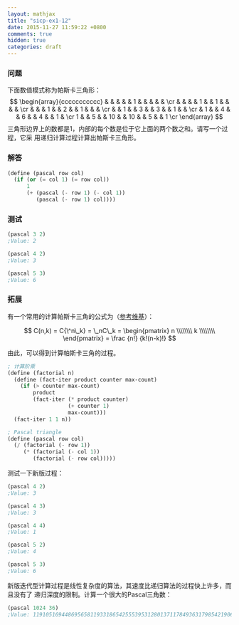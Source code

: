 ```yaml
---
layout: mathjax
title: "sicp-ex1-12"
date: 2015-11-27 11:59:22 +0800
comments: true
hidden: true
categories: draft
---
```


### 问题

下面数值模式称为帕斯卡三角形：
$$
\begin{array}{ccccccccccc}
  &    &    &    &    &  1 &    &    &    &    &   \cr
  &    &    &    &  1 &    &  1 &    &    &    &   \cr
  &    &    &  1 &    &  2 &    &  1 &    &    &   \cr
  &    &  1 &    &  3 &    &  3 &    &  1 &    &   \cr
  &  1 &    &  4 &    &  6 &    &  4 &    &  1 &   \cr
1 &    &  5 &    & 10 &    & 10 &    &  5 &    & 1 \cr
\end{array}
$$
三角形边界上的数都是1，内部的每个数是位于它上面的两个数之和。请写一个过程，它采
用递归计算过程计算出帕斯卡三角形。

### 解答

``` scheme
(define (pascal row col)
  (if (or (= col 1) (= row col))
      1
      (+ (pascal (- row 1) (- col 1))
         (pascal (- row 1) col))))
```

### 测试

``` scheme
(pascal 3 2)
;Value: 2

(pascal 4 2)
;Value: 3

(pascal 5 3)
;Value: 6
```

### 拓展

有一个常用的计算帕斯卡三角的公式为（[参考维基](https://en.wikipedia.org/wiki/Pascal%27s_triangle#Combinations)）：

$$
C(n,k) = C{\^n\_k} = \_nC\_k =
\begin{pmatrix}
n \\\\\\\\
k \\\\\\\\
\end{pmatrix}
= \frac {n!} {k!(n-k)!}
$$

由此，可以得到计算帕斯卡三角的过程。

``` scheme
; 计算阶乘
(define (factorial n)
  (define (fact-iter product counter max-count)
    (if (> counter max-count)
        product
        (fact-iter (* product counter)
                   (+ counter 1)
                   max-count)))
  (fact-iter 1 1 n))

; Pascal triangle
(define (pascal row col)
  (/ (factorial (- row 1))
     (* (factorial (- col 1))
        (factorial (- row col)))))
```

测试一下新版过程：

``` scheme
(pascal 4 2)
;Value: 3

(pascal 4 3)
;Value: 3

(pascal 4 4)
;Value: 1

(pascal 5 2)
;Value: 4

(pascal 5 3)
;Value: 6
```

新版迭代型计算过程是线性复杂度的算法，其速度比递归算法的过程快上许多，而且没有了
递归深度的限制。计算一个很大的Pascal三角数：

``` scheme
(pascal 1024 36)
;Value: 119105169448695658119331865425553953128013711784936317985421906015
```

